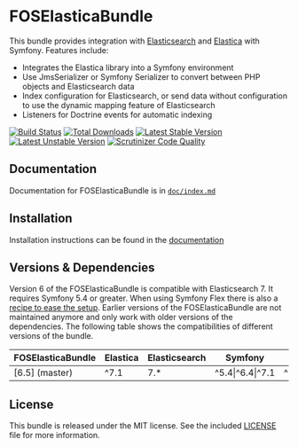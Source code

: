 FOSElasticaBundle
=================

This bundle provides integration with [Elasticsearch](http://www.elasticsearch.org) and [Elastica](https://github.com/ruflin/Elastica) with
Symfony. Features include:

- Integrates the Elastica library into a Symfony environment
- Use JmsSerializer or Symfony Serializer to convert between PHP objects and Elasticsearch data
- Index configuration for Elasticsearch, or send data without configuration to use the dynamic mapping feature of Elasticsearch
- Listeners for Doctrine events for automatic indexing

[![Build Status](https://github.com/FriendsOfSymfony/FOSElasticaBundle/workflows/Continuous%20integration/badge.svg?branch=master)](https://github.com/FriendsOfSymfony/FOSElasticaBundle/actions?query=workflow%3A%22Continuous%20integration%22%20branch%3Amaster)
[![Total Downloads](https://poser.pugx.org/friendsofsymfony/elastica-bundle/downloads.png)](https://packagist.org/packages/friendsofsymfony/elastica-bundle)
[![Latest Stable Version](https://poser.pugx.org/friendsofsymfony/elastica-bundle/v/stable.png)](https://packagist.org/packages/friendsofsymfony/elastica-bundle)
[![Latest Unstable Version](https://poser.pugx.org/friendsofsymfony/elastica-bundle/v/unstable.svg)](https://packagist.org/packages/friendsofsymfony/elastica-bundle)
[![Scrutinizer Code Quality](https://scrutinizer-ci.com/g/FriendsOfSymfony/FOSElasticaBundle/badges/quality-score.png?b=master)](https://scrutinizer-ci.com/g/FriendsOfSymfony/FOSElasticaBundle/?branch=master)

Documentation
-------------

Documentation for FOSElasticaBundle is in [`doc/index.md`](doc/index.md)

Installation
------------

Installation instructions can be found in the [documentation](doc/setup.md)

Versions & Dependencies
-----------------------

Version 6 of the FOSElasticaBundle is compatible with Elasticsearch 7. It requires Symfony 5.4 or greater. When using
Symfony Flex there is also a [recipe to ease the setup](https://github.com/symfony/recipes-contrib/tree/master/friendsofsymfony/elastica-bundle/5.0).
Earlier versions of the FOSElasticaBundle are not maintained anymore and only work with older versions of the dependencies.
The following table shows the compatibilities of different versions of the bundle.

| FOSElasticaBundle                                                                       | Elastica | Elasticsearch | Symfony    | PHP   |
| --------------------------------------------------------------------------------------- | ---------| ------------- | ---------- | ----- |
| [6.5] (master)                                                                          | ^7.1     | 7.\*          | ^5.4\|^6.4\|^7.1 | ^7.4\|^8.1 |

License
-------

This bundle is released under the MIT license. See the included [LICENSE](LICENSE) file for more information.
